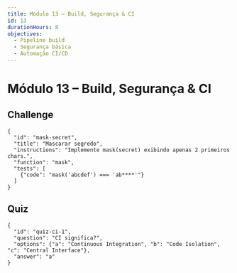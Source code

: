 ```yaml
---
title: Módulo 13 – Build, Segurança & CI
id: 13
durationHours: 8
objectives:
  - Pipeline build
  - Segurança básica
  - Automação CI/CD
---
```


# Módulo 13 – Build, Segurança & CI

## Challenge
```challenge
{
  "id": "mask-secret",
  "title": "Mascarar segredo",
  "instructions": "Implemente mask(secret) exibindo apenas 2 primeiros chars.",
  "function": "mask",
  "tests": [
    {"code": "mask('abcdef') === 'ab****'"}
  ]
}
```

## Quiz
```quiz
{
  "id": "quiz-ci-1",
  "question": "CI significa?",
  "options": {"a": "Continuous Integration", "b": "Code Isolation", "c": "Central Interface"},
  "answer": "a"
}
```
